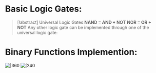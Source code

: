 # Basic Logic Gates:
> [!abstract] Universal Logic Gates
> **NAND = AND + NOT**
> **NOR = OR + NOT**
> Any other logic gate can be implemented through one of the universal logic gate:

# Binary Functions Implemention:
![|360](Pasted%20image%2020240920115858.png)
![|240](Pasted%20image%2020240920115928.png)

